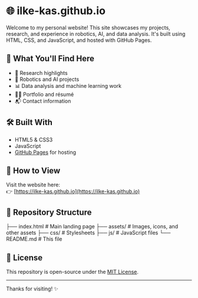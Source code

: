 
# 🌐 ilke-kas.github.io

Welcome to my personal website! This site showcases my projects, research, and experience in robotics, AI, and data analysis. It's built using HTML, CSS, and JavaScript, and hosted with GitHub Pages.

## 🚀 What You'll Find Here

- 🧠 Research highlights
- 🤖 Robotics and AI projects
- 📊 Data analysis and machine learning work
- 🧑‍💻 Portfolio and résumé
- 📬 Contact information

## 🛠️ Built With

- HTML5 & CSS3
- JavaScript
- [GitHub Pages](https://pages.github.com/) for hosting

## 📍 How to View

Visit the website here:  
👉 [https://ilke-kas.github.io](https://ilke-kas.github.io)

## 📂 Repository Structure
├── index.html # Main landing page
├── assets/ # Images, icons, and other assets
├── css/ # Stylesheets
├── js/ # JavaScript files
└── README.md # This file


## 📄 License

This repository is open-source under the [MIT License](LICENSE).

---

Thanks for visiting! ✨


